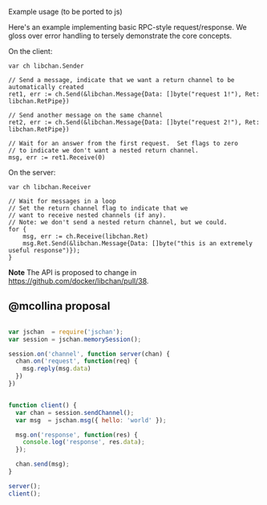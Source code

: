 Example usage (to be ported to js)

Here's an example implementing basic RPC-style request/response. We gloss over error handling to tersely demonstrate the core concepts.

On the client:

    var ch libchan.Sender

    // Send a message, indicate that we want a return channel to be automatically created
    ret1, err := ch.Send(&libchan.Message{Data: []byte("request 1!"), Ret: libchan.RetPipe})

    // Send another message on the same channel
    ret2, err := ch.Send(&libchan.Message{Data: []byte("request 2!"), Ret: libchan.RetPipe})

    // Wait for an answer from the first request.  Set flags to zero
    // to indicate we don't want a nested return channel.
    msg, err := ret1.Receive(0)


On the server:

    var ch libchan.Receiver

    // Wait for messages in a loop
    // Set the return channel flag to indicate that we
    // want to receive nested channels (if any).
    // Note: we don't send a nested return channel, but we could.
    for {
        msg, err := ch.Receive(libchan.Ret)
        msg.Ret.Send(&libchan.Message{Data: []byte("this is an extremely useful response")});
    }

__Note__ The API is proposed to change in https://github.com/docker/libchan/pull/38.

## @mcollina proposal

```js

var jschan  = require('jschan');
var session = jschan.memorySession();

session.on('channel', function server(chan) {
  chan.on('request', function(req) {
    msg.reply(msg.data)
  })
})


function client() {
  var chan = session.sendChannel();
  var msg  = jschan.msg({ hello: 'world' });

  msg.on('response', function(res) {
    console.log('response', res.data);
  });

  chan.send(msg);
}

server();
client();
```
